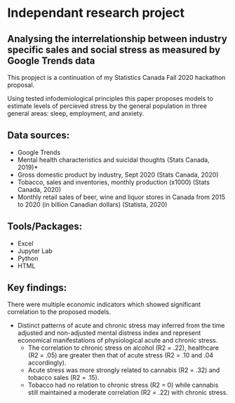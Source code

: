 # Independant research project 
## Analysing the interrelationship between industry specific sales and social stress as measured by Google Trends data

This propject is a continuation of my Statistics Canada Fall 2020 hackathon proposal. 

Using tested infodemiological principles this paper proposes models to estimate levels of percieved stress by the general population in three general areas: sleep, employment, and anxiety.

## Data sources: 
* Google Trends
* Mental health characteristics and suicidal thoughts (Stats Canada, 2019)*
* Gross domestic product by industry, Sept 2020 (Stats Canada, 2020)
* Tobacco, sales and inventories, monthly production (x1000) (Stats Canada, 2020)
* Monthly retail sales of beer, wine and liquor stores in Canada from 2015 to 2020 (in billion Canadian dollars) (Statista, 2020)

## Tools/Packages:
* Excel
* Jupyter Lab
* Python
* HTML

## Key findings: 
There were multiple economic indicators which showed significant correlation to the proposed models. 
* Distinct patterns of acute and chronic stress may inferred from the time adjusted and non-adjusted mental distress index and represent economical manifestations of physiological acute and chronic stress. 
  * The correlation to chronic stress on alcohol (R2 = .22), healthcare (R2 = .05) are greater then that of acute stress (R2 = .10 and .04 accordingly). 
  * Acute stress was more strongly related to cannabis (R2 = .32) and tobacco sales (R2 = .15). 
  * Tobacco had no relation to chronic stress (R2 = 0) while cannabis still maintained a moderate correlation (R2 = .22) with chronic stress.
